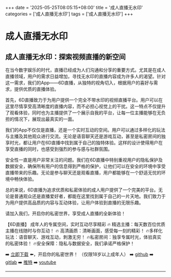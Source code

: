 +++
date = '2025-05-25T08:05:15+08:00'
title = '成人直播无水印'
categories = ['成人直播无水印']
tags = ['成人直播无水印']
+++

# 成人直播无水印

## 成人直播无水印：探索视频直播的新空间

在当今数字娱乐的时代，直播已经成为人们沟通和分享的重要方式。尤其是在成人直播领域，用户的需求日益增加，寻找无水印的直播内容成为许多人的渴望。针对这一需求，我们的App——6D直播，从独特的视角切入，根据用户的喜好与需求，提供优质的直播体验。

首先，6D直播致力于为用户提供一个完全不带水印的视频直播平台。用户可以在这里尽情享受高清晰度的直播内容，而不必担心视觉上的干扰。这一特点不仅提升了观看体验，同时也为主播提供了一个展示自我的平台，让每一位主播能够在无负担的情况下，展现出最真实的一面。

我们的App不仅仅是直播，还是一个实时互动的空间。用户可以通过多样化的玩法与主播及其他观众进行交流。无论是语音聊天还是游戏互动，甚至是私密房间的独享时光，都让用户在6D直播中找到属于自己的独特体验。这样的设计使得用户在享受直播的同时，也感受到强烈的参与感与社群氛围。

安全性一直是用户非常关注的问题。我们在6D直播中特别重视用户的隐私保护及数据安全，确保所有用户的信息得到严格的保护，让他们可以在安全的环境中享受直播带来的乐趣。无论是参与聊天还是观看直播，用户都能够在一个舒适无忧的环境中畅快体验。

总的来说，6D直播为追求优质和私密体验的成人用户提供了一个完美的平台。无论是普通观众还是直播爱好者，都能在这里找到属于自己的一片天地。我们致力于为用户提供高品质的内容与互动体验，让用户体验到直播的无限乐趣。

请加入我们，开启你的私密世界，享受成人直播的全新体验！

【6D直播】
成年人的专属空间，实时互动尽享精彩
🔥 精选主播：每天数百位优质主播在线随时与你互动！
🔥 高清画质：清晰画面，感受每一刻的精彩！
🔥多样化玩法：语音聊天、游戏互动，刺激无穷！
🔥私密房间：独享专属时光，体验真实的私密体验！
🔥安全保障：隐私与数据安全，我们承诺严格保护！

➡️ [立即下载](https://down123.s3.ap-east-1.amazonaws.com/down/down.html?channelCode=blog) ⬅️，开启你的私密世界！
（仅限18岁以上成年人）
➡️ [github](https://aldult-live.github.io/)
➡️ [gitlab](https://seo-09598d.gitlab.io/)
➡️ [推特](https://x.com/wegame33)
➡️ [youtube](https://www.youtube.com/@6Dlive)

---
